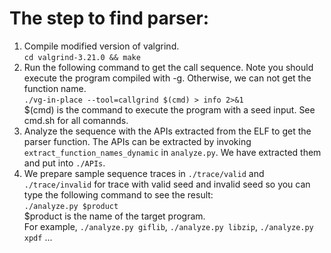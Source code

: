 # The step to find parser:

1. Compile modified version of valgrind. \
	`cd valgrind-3.21.0 && make`
2. Run the following command to get the call sequence. Note you should execute the program compiled with -g. Otherwise, we can not get the function name. \
	`./vg-in-place --tool=callgrind $(cmd) > info 2>&1`\
   $(cmd) is the command to execute the program with a seed input. See cmd.sh for all comannds.
3. Analyze the sequence with the APIs extracted from the ELF to get the parser function. The APIs can be extracted by invoking `extract_function_names_dynamic` in `analyze.py`. We have extracted them and put into `./APIs`. 
4. We prepare sample sequence traces in `./trace/valid` and `./trace/invalid` for trace with valid seed and invalid seed so you can type the following command to see the result:\
	`./analyze.py $product` \
	$product is the name of the target program. \
	For example, `./analyze.py giflib`, `./analyze.py libzip`, `./analyze.py xpdf` ...
